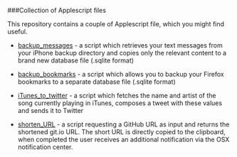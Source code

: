 ###Collection of Applescript files

This repository contains a couple of Applescript file, which you might find useful.

* [backup_messages](https://github.com/nrollr/applescript/tree/master/backup_messages/) - a script which retrieves your text messages from your iPhone backup directory and copies only the relevant content to a brand new database file (.sqlite format)

* [backup_bookmarks](https://github.com/nrollr/applescript/tree/master/backup_bookmarks/) - a script which allows you to backup your Firefox bookmarks to a separate database file (.sqlite format)

* [iTunes_to_twitter](https://github.com/nrollr/applescript/tree/master/iTunes_to_twitter/) - a script which fetches the name and artist of the song currently playing in iTunes, composes a tweet with these values and sends it to Twitter  

* [shorten_URL](https://github.com/nrollr/applescript/tree/master/shorten_URL/) - a script requesting a GitHub URL as input and returns the shortened git.io URL. The short URL is directly copied to the clipboard, when completed the user receives an additional notification via the OSX notification center.